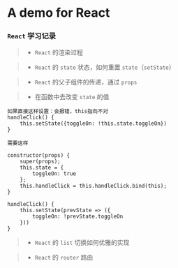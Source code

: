 # A demo for React

### `React` 学习记录

>- `React` 的渲染过程

>- `React` 的 `state` 状态，如何重置 `state`（`setState`）

>- `React` 的父子组件的传递，通过 `props`

>- 在函数中去改变 `state` 的值

```
如果直接这样设置：会报错，this指向不对
handleClick() {
	this.setState({toggleOn: !this.state.toggleOn})
}

需要这样

constructor(props) {
	super(props);
	this.state = {
		toggleOn: true
	};
	this.handleClick = this.handleClick.bind(this);
}

handleClick() {
	this.setState(prevState => ({
		toggleOn: !prevState.toggleOn
	}))
}

```

>- `React` 的 `list` 切换如何优雅的实现

>- `React` 的 `router` 路由